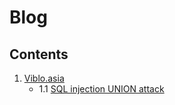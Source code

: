 # Blog
## Contents
1. [Viblo.asia](https://github.com/KMADokuhebi/Blog/tree/main/viblo.asia)
   * 1.1 [SQL injection UNION attack](https://github.com/KMADokuhebi/Blog/tree/main/viblo.asia/SQL%20injection%20UNION%20attack)
